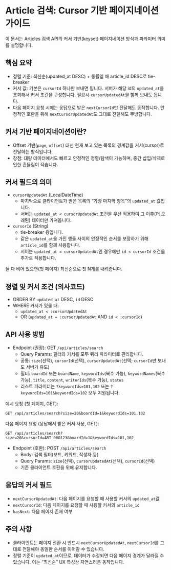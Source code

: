 # Article 검색: Cursor 기반 페이지네이션 가이드

이 문서는 Articles 검색 API의 커서 기반(keyset) 페이지네이션 방식과 파라미터 의미를 설명합니다.

## 핵심 요약

- 정렬 기준: 최신순(updated_at DESC) + 동률일 때 article_id DESC로 tie-breaker
- 커서 값: 기본은 `cursorId` 하나만 보내면 됩니다. 서버가 해당 id의 `updated_at`을 조회해서 커서 조건을 구성합니다. 필요시 `cursorUpdatedAt`을 함께 보내도 됩니다.
- 다음 페이지 요청 시에는 응답으로 받은 `nextCursorId`만 전달해도 동작합니다. 안정적인 호환을 위해 `nextCursorUpdatedAt`도 그대로 전달해도 무방합니다.

## 커서 기반 페이지네이션이란?

- Offset 기반(`page`, `offset`) 대신 현재 보고 있는 목록의 경계값을 커서(cursor)로 전달하는 방식입니다.
- 장점: 대량 데이터에서도 빠르고 안정적인 정렬/탐색이 가능하며, 중간 삽입/삭제로 인한 흔들림이 적습니다.

## 커서 필드의 의미

- `cursorUpdatedAt` (LocalDateTime)
	- 마지막으로 클라이언트가 받은 목록의 “가장 마지막 항목”의 `updated_at` 값입니다.
	- 서버는 `updated_at < cursorUpdatedAt` 조건을 우선 적용하여 그 이후(더 오래된) 데이터만 가져옵니다.
- `cursorId` (String)
	- tie-breaker 용입니다.
	- 같은 `updated_at`을 가진 행들 사이의 안정적인 순서를 보장하기 위해 `article_id`를 함께 사용합니다.
	- 서버는 `updated_at = cursorUpdatedAt`인 경우에만 `id < cursorId` 조건을 추가로 적용합니다.

둘 다 비어 있으면(첫 페이지) 최신순으로 첫 N개를 내려줍니다.

## 정렬 및 커서 조건 (의사코드)

- ORDER BY `updated_at` DESC, `id` DESC
- WHERE 커서가 있을 때:
	- `updated_at < :cursorUpdatedAt`
	- OR (`updated_at = :cursorUpdatedAt` AND `id < :cursorId`)

## API 사용 방법

- Endpoint (권장): GET `/api/articles/search`
	- Query Params: 필터와 커서를 모두 쿼리 파라미터로 관리합니다.
	- 공통: `size`(선택), `cursorId`(선택), `cursorUpdatedAt`(선택; `cursorId`만 보내도 서버가 유도)
	- 필터: `boardId` 또는 `boardName`, `keywordIds`(복수 가능), `keywordNames`(복수 가능), `title`, `content`, `writerIds`(복수 가능),
	  `status`
	- 리스트 파라미터는 `?keywordIds=101,102` 또는 `?keywordIds=101&keywordIds=102` 모두 지원됩니다.

예시 요청 (첫 페이지, GET):

```
GET /api/articles/search?size=20&boardId=1&keywordIds=101,102
```

다음 페이지 요청 (응답에서 받은 커서 사용, GET):

```
GET /api/articles/search?size=20&cursorId=ART_000123&boardId=1&keywordIds=101,102
```

- Endpoint (호환): POST `/api/articles/search`
	- Body: 검색 필터(보드, 키워드, 작성자 등)
	- Query Params: `size`(선택), `cursorUpdatedAt`(선택), `cursorId`(선택)
	- 기존 클라이언트 호환을 위해 유지합니다.

## 응답의 커서 필드

- `nextCursorUpdatedAt`: 다음 페이지를 요청할 때 사용할 커서의 `updated_at`값
- `nextCursorId`: 다음 페이지를 요청할 때 사용할 커서의 `article_id`
- `hasNext`: 다음 페이지 존재 여부

## 주의 사항

- 클라이언트는 페이지 전환 시 반드시 `nextCursorUpdatedAt`, `nextCursorId`를 그대로 전달해야 동일한 순서를 이어갈 수 있습니다.
- 정렬 기준이 `updated_at`이므로, 데이터가 수정되면 다음 페이지 경계가 달라질 수 있습니다. 이는 “최신순” UX 특성상 자연스러운 동작입니다.
